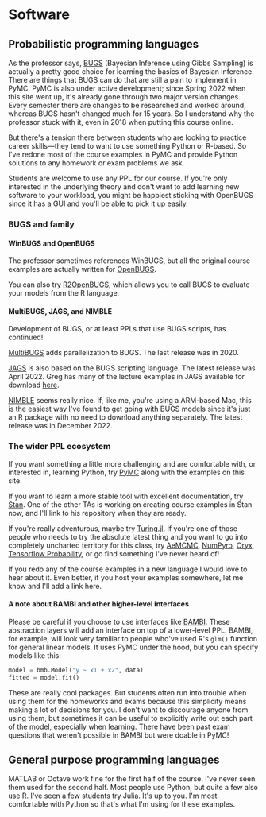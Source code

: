 # Software

## Probabilistic programming languages

As the professor says, [BUGS](https://www.mrc-bsu.cam.ac.uk/software/bugs/) (Bayesian Inference using Gibbs Sampling) is actually a pretty good choice for learning the basics of Bayesian inference. There are things that BUGS can do that are still a pain to implement in PyMC. PyMC is also under active development; since Spring 2022 when this site went up, it's already gone through two major version changes. Every semester there are changes to be researched and worked around, whereas BUGS hasn't changed much for 15 years. So I understand why the professor stuck with it, even in 2018 when putting this course online.

But there's a tension there between students who are looking to practice career skills—they tend to want to use something Python or R-based. So I've redone most of the course examples in PyMC and provide Python solutions to any homework or exam problems we ask.

Students are welcome to use any PPL for our course. If you're only interested in the underlying theory and don't want to add learning new software to your workload, you might be happiest sticking with OpenBUGS since it has a GUI and you'll be able to pick it up easily.

### BUGS and family

#### WinBUGS and OpenBUGS

The professor sometimes references WinBUGS, but all the original course examples are actually written for [OpenBUGS](https://www.mrc-bsu.cam.ac.uk/software/bugs/openbugs/).

You can also try [R2OpenBUGS](https://cran.r-project.org/web/packages/R2OpenBUGS/index.html), which allows you to call BUGS to evaluate your models from the R language.

#### MultiBUGS, JAGS, and NIMBLE

Development of BUGS, or at least PPLs that use BUGS scripts, has continued!

[MultiBUGS](https://www.multibugs.org/) adds parallelization to BUGS. The last release was in 2020.

[JAGS](https://mcmc-jags.sourceforge.io/) is also based on the BUGS scripting language. The latest release was April 2022. Greg has many of the lecture examples in JAGS available for download [here](https://www2.isye.gatech.edu/isye6420/Bank/rjags_final.zip).

[NIMBLE](https://r-nimble.org/) seems really nice. If, like me, you're using a ARM-based Mac, this is the easiest way I've found to get going with BUGS models since it's just an R package with no need to download anything separately. The latest release was in December 2022.

### The wider PPL ecosystem

If you want something a little more challenging and are comfortable with, or interested in, learning Python, try [PyMC](https://www.pymc.io/welcome.html) along with the examples on this site.

If you want to learn a more stable tool with excellent documentation, try [Stan](https://mc-stan.org/). One of the other TAs is working on creating course examples in Stan now, and I'll link to his repository when they are ready.

If you're really adventurous, maybe try [Turing.jl](https://github.com/TuringLang/Turing.jl). If you're one of those people who needs to try the absolute latest thing and you want to go into completely uncharted territory for this class, try [AeMCMC](https://github.com/aesara-devs/aemcmc), [NumPyro](https://github.com/pyro-ppl/numpyro), [Oryx](https://github.com/jax-ml/oryx), [Tensorflow Probability](https://www.tensorflow.org/probability), or go find something I've never heard of! 

If you redo any of the course examples in a new language I would love to hear about it. Even better, if you host your examples somewhere, let me know and I'll add a link here.

#### A note about BAMBI and other higher-level interfaces

Please be careful if you choose to use interfaces like [BAMBI](https://github.com/bambinos/bambi). These abstraction layers will add an interface on top of a lower-level PPL. BAMBI, for example, will look very familiar to people who've used R's ```glm()``` function for general linear models. It uses PyMC under the hood, but you can specify models like this:

```python
model = bmb.Model("y ~ x1 + x2", data)
fitted = model.fit()
```

These are really cool packages. But students often run into trouble when using them for the homeworks and exams because this simplicity means making a lot of decisions for you. I don't want to discourage anyone from using them, but sometimes it can be useful to explicitly write out each part of the model, especially when learning. There have been past exam questions that weren't possible in BAMBI but were doable in PyMC!

## General purpose programming languages

MATLAB or Octave work fine for the first half of the course. I've never seen them used for the second half. Most people use Python, but quite a few also use R. I've seen a few students try Julia. It's up to you. I'm most comfortable with Python so that's what I'm using for these examples.